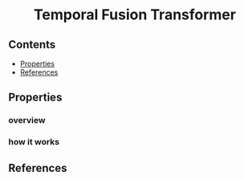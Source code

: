 <h1 align="center">Temporal Fusion Transformer</h1>

## Contents  
- [Properties](#properties)
- [References](#references)

## Properties  

### overview  

### how it works  

## References  
 